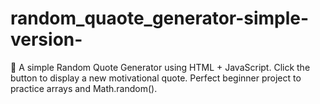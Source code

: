 # random_quaote_generator-simple-version-
📝 A simple Random Quote Generator using HTML + JavaScript. Click the button to display a new motivational quote. Perfect beginner project to practice arrays and Math.random().
